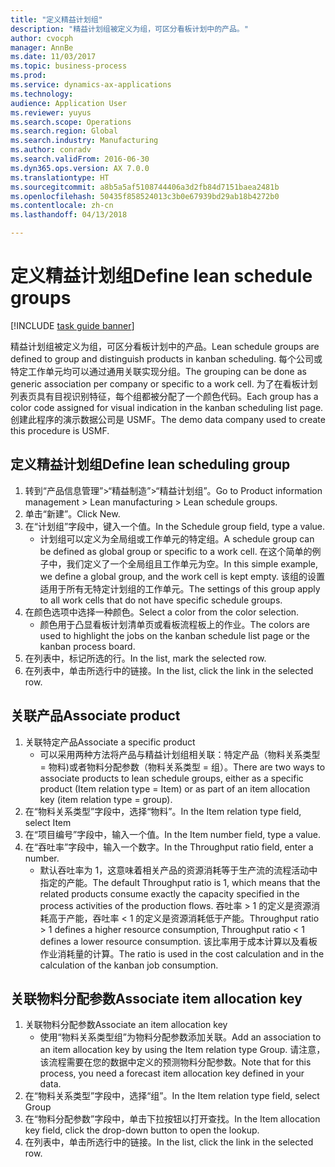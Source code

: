 ```yaml
--- 
title: "定义精益计划组"
description: "精益计划组被定义为组，可区分看板计划中的产品。"
author: cvocph
manager: AnnBe
ms.date: 11/03/2017
ms.topic: business-process
ms.prod: 
ms.service: dynamics-ax-applications
ms.technology: 
audience: Application User
ms.reviewer: yuyus
ms.search.scope: Operations
ms.search.region: Global
ms.search.industry: Manufacturing
ms.author: conradv
ms.search.validFrom: 2016-06-30
ms.dyn365.ops.version: AX 7.0.0
ms.translationtype: HT
ms.sourcegitcommit: a8b5a5af5108744406a3d2fb84d7151baea2481b
ms.openlocfilehash: 50435f858524013c3b0e67939bd29ab18b4272b0
ms.contentlocale: zh-cn
ms.lasthandoff: 04/13/2018

---
```

# <a name="define-lean-schedule-groups"></a><span data-ttu-id="54d8f-103">定义精益计划组</span><span class="sxs-lookup"><span data-stu-id="54d8f-103">Define lean schedule groups</span></span>

[!INCLUDE [task guide banner](../../includes/task-guide-banner.md)]

<span data-ttu-id="54d8f-104">精益计划组被定义为组，可区分看板计划中的产品。</span><span class="sxs-lookup"><span data-stu-id="54d8f-104">Lean schedule groups are defined to group and distinguish products in kanban scheduling.</span></span> <span data-ttu-id="54d8f-105">每个公司或特定工作单元均可以通过通用关联实现分组。</span><span class="sxs-lookup"><span data-stu-id="54d8f-105">The grouping can be done as generic association per company or specific to a work cell.</span></span> <span data-ttu-id="54d8f-106">为了在看板计划列表页具有目视识别特征，每个组都被分配了一个颜色代码。</span><span class="sxs-lookup"><span data-stu-id="54d8f-106">Each group has a color code assigned for visual indication in the kanban scheduling list page.</span></span> <span data-ttu-id="54d8f-107">创建此程序的演示数据公司是 USMF。</span><span class="sxs-lookup"><span data-stu-id="54d8f-107">The demo data company used to create this procedure is USMF.</span></span>


## <a name="define-lean-scheduling-group"></a><span data-ttu-id="54d8f-108">定义精益计划组</span><span class="sxs-lookup"><span data-stu-id="54d8f-108">Define lean scheduling group</span></span>
1. <span data-ttu-id="54d8f-109">转到“产品信息管理”>“精益制造”>“精益计划组”。</span><span class="sxs-lookup"><span data-stu-id="54d8f-109">Go to Product information management > Lean manufacturing > Lean schedule groups.</span></span>
2. <span data-ttu-id="54d8f-110">单击“新建”。</span><span class="sxs-lookup"><span data-stu-id="54d8f-110">Click New.</span></span>
3. <span data-ttu-id="54d8f-111">在“计划组”字段中，键入一个值。</span><span class="sxs-lookup"><span data-stu-id="54d8f-111">In the Schedule group field, type a value.</span></span>
    * <span data-ttu-id="54d8f-112">计划组可以定义为全局组或工作单元的特定组。</span><span class="sxs-lookup"><span data-stu-id="54d8f-112">A schedule group can be defined as global group or specific to a work cell.</span></span> <span data-ttu-id="54d8f-113">在这个简单的例子中，我们定义了一个全局组且工作单元为空。</span><span class="sxs-lookup"><span data-stu-id="54d8f-113">In this simple example, we define a global group, and the work cell is kept empty.</span></span> <span data-ttu-id="54d8f-114">该组的设置适用于所有无特定计划组的工作单元。</span><span class="sxs-lookup"><span data-stu-id="54d8f-114">The settings of this group apply to all work cells that do not have specific schedule groups.</span></span>  
4. <span data-ttu-id="54d8f-115">在颜色选项中选择一种颜色。</span><span class="sxs-lookup"><span data-stu-id="54d8f-115">Select a color from the color selection.</span></span>
    * <span data-ttu-id="54d8f-116">颜色用于凸显看板计划清单页或看板流程板上的作业。</span><span class="sxs-lookup"><span data-stu-id="54d8f-116">The colors are used to highlight the jobs on the kanban schedule list page or the kanban process board.</span></span>  
5. <span data-ttu-id="54d8f-117">在列表中，标记所选的行。</span><span class="sxs-lookup"><span data-stu-id="54d8f-117">In the list, mark the selected row.</span></span>
6. <span data-ttu-id="54d8f-118">在列表中，单击所选行中的链接。</span><span class="sxs-lookup"><span data-stu-id="54d8f-118">In the list, click the link in the selected row.</span></span>

## <a name="associate-product"></a><span data-ttu-id="54d8f-119">关联产品</span><span class="sxs-lookup"><span data-stu-id="54d8f-119">Associate product</span></span>
1. <span data-ttu-id="54d8f-120">关联特定产品</span><span class="sxs-lookup"><span data-stu-id="54d8f-120">Associate a specific product</span></span>
    * <span data-ttu-id="54d8f-121">可以采用两种方法将产品与精益计划组相关联：特定产品（物料关系类型 = 物料)或者物料分配参数（物料关系类型 = 组）。</span><span class="sxs-lookup"><span data-stu-id="54d8f-121">There are two ways to associate products to lean schedule groups, either as a specific product (Item relation type = Item) or as part of an item allocation key (item relation type = group).</span></span>    
2. <span data-ttu-id="54d8f-122">在“物料关系类型”字段中，选择“物料”。</span><span class="sxs-lookup"><span data-stu-id="54d8f-122">In the Item relation type field, select Item</span></span>
3. <span data-ttu-id="54d8f-123">在“项目编号”字段中，输入一个值。</span><span class="sxs-lookup"><span data-stu-id="54d8f-123">In the Item number field, type a value.</span></span>
4. <span data-ttu-id="54d8f-124">在“吞吐率”字段中，输入一个数字。</span><span class="sxs-lookup"><span data-stu-id="54d8f-124">In the Throughput ratio field, enter a number.</span></span>
    * <span data-ttu-id="54d8f-125">默认吞吐率为 1，这意味着相关产品的资源消耗等于生产流的流程活动中指定的产能。</span><span class="sxs-lookup"><span data-stu-id="54d8f-125">The default Throughput ratio is 1, which means that the related products consume exactly the capacity specified in the process activities of the production flows.</span></span> <span data-ttu-id="54d8f-126">吞吐率 > 1 的定义是资源消耗高于产能，吞吐率 < 1 的定义是资源消耗低于产能。</span><span class="sxs-lookup"><span data-stu-id="54d8f-126">Throughput ratio > 1 defines a higher resource consumption, Throughput ratio < 1 defines a lower resource consumption.</span></span> <span data-ttu-id="54d8f-127">该比率用于成本计算以及看板作业消耗量的计算。</span><span class="sxs-lookup"><span data-stu-id="54d8f-127">The ratio is used in the cost calculation and in the calculation of the kanban job consumption.</span></span>  

## <a name="associate-item-allocation-key"></a><span data-ttu-id="54d8f-128">关联物料分配参数</span><span class="sxs-lookup"><span data-stu-id="54d8f-128">Associate item allocation key</span></span>
1. <span data-ttu-id="54d8f-129">关联物料分配参数</span><span class="sxs-lookup"><span data-stu-id="54d8f-129">Associate an item allocation key</span></span>
    * <span data-ttu-id="54d8f-130">使用“物料关系类型组”为物料分配参数添加关联。</span><span class="sxs-lookup"><span data-stu-id="54d8f-130">Add an association to an item allocation key by using the Item relation type Group.</span></span>   <span data-ttu-id="54d8f-131"> 请注意，该流程需要在您的数据中定义的预测物料分配参数。</span><span class="sxs-lookup"><span data-stu-id="54d8f-131">Note that for this process, you need a forecast item allocation key defined in your data.</span></span>  
2. <span data-ttu-id="54d8f-132">在“物料关系类型”字段中，选择“组”。</span><span class="sxs-lookup"><span data-stu-id="54d8f-132">In the Item relation type field, select Group</span></span>
3. <span data-ttu-id="54d8f-133">在“物料分配参数”字段中，单击下拉按钮以打开查找。</span><span class="sxs-lookup"><span data-stu-id="54d8f-133">In the Item allocation key field, click the drop-down button to open the lookup.</span></span>
4. <span data-ttu-id="54d8f-134">在列表中，单击所选行中的链接。</span><span class="sxs-lookup"><span data-stu-id="54d8f-134">In the list, click the link in the selected row.</span></span>


